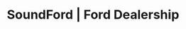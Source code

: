---
# head
title: ' SoundFord | Ford Dealership'
description: 'SoundFord Ford Dealership Web Site'

# site
social: {
  facebookUrl: 'https://www.facebook.com/someurl',
  twitterUrl: 'https://www.twitter.com/someUrl',
  youtubeUrl: 'https://www.youtube.com/someUrl',
  instagramUrl: 'https://www.instagram.com/someUrl',
  linkedInUrl: 'https://www.linkedIn.com/someUrl',
}

# disclaimer
disclaimer: {
  logo: './imag/logo-footer.svg',
  madeBy: 'Automotive dealer website by 3-2-1 Ignition',
  copyright: '2018-2019  3-2-1 Ignition, LCC'
}

# footer
footer: {
  address: '92 35 Granville St,Fairfield, CT 06824',
  phone: '839-123-111',
  email: 'info@dealership.com',
  menuItems: [
    { text: 'Home', url: '#' },
    { text: 'Find a car', url: '#' },
    { text: 'Get pre-approval', url: '#' },
    { text: 'Sell your car', url: '#' },
    { text: 'Services', url: '#' },
    { text: 'Terms &amp; conditions', url: '#' },
  ],
}

# header
header: {
  #assets
  logoUrl: './imag/logo-sound.png',
  brandUrl: '/imag/logo_ford.svg',
  # mobile buttons
  mobileButtons: [
    { text: 'SALES', url: '#' },
    { text: 'SERVICES', url: '#' },
    { text: 'DIRECTION', url: '#' },
  ],
  #slides
  slides: [
    {
      img: './imag/marqueebg-1.png',
      text: {
        leftText: 'Live in Washington? Get a car loan',
        rightText: 'No matter your credit history',
        listItems: [
          { text: 'Bankruptcy', url: '#!' },
          { text: 'Divorce', url: '#!' },
          { text: 'Military', url: '#!' },
          { text: 'No credit', url: '#!' },
          { text: 'Slow pay', url: '#!' },
          { text: 'Repo', url: '#!' },
          { text: 'New in town', url: '#!' },
        ],
      },
      button: {
        url: '/pre-approved',
        text: 'Get pre-approved'
      }
    },
    {
      img: '/imag/carro.jpg',
      title: 'NO sales people',
      subtitle: 'A true 21st century buying experience.'
    },
    {
      img: '/imag/imag-drive.jpg',
      title: {
        afterText: 'Volume',
        shieldText: '#1',
        beforeText: 'Dealer'
      },
      subtitle: 'in Washington for the last 42 years!'
    }
  ],
  # top-bar
  address: '101 SW Grady Way, Renton, WA 98057',
  phone: '839-123-111',
  schedule: 'Open today! 8:00 AM - 6:00 PM',
  # menu items
  menuItems: [
    { text: 'Find your next car', url: '#!', subItems: [
        { text: 'All inventory', url: '/search'},
        { text: 'All new', url: '#', subItems: [
            { text: 'All inventory', url: '#'},
            { text: 'By body type', url: '/bodytype-search'},
        ]},
        { text: 'All Pre-owned', url: '#', subItems: [
          { text: 'All inventory', url: '#'},
          { text: 'By body type', url: '/bodytype-search'},
          { text: 'Under $15,000', url: '#'},
        ]},
        { text: 'Commercial', url: '#'},
    ]},
    { text: 'Finance your car', url: '#', subItems: [
      { text: 'Get pre-approved', url: '/pre-approved'},
      { text: 'Car loan calculator', url: '/calculator'},
    ]},
    { text: 'Sell your car', url: '#', subItems: [
      { text: 'We''ll buy your car', url: '/prepare'},
      { text: 'Get trade-in value', url: '/tradesell'},
    ]},
    { text: 'Service your car', url: '/service-your-car'},
  ],
  # search input
  searchPlaceholder: 'Find your next car',
}

# search form
searchForm: {
  tabOneText: 'Find new and pre-owned cars',
  tabOneIcon: './imag/icon-car.svg',
  tabTwoText: 'Service your car',
  tabTwoIcon: './imag/icon-no-card-white.svg',
  searchTypeOne: 'Pre-Owned',
  searchTypeTwo: 'New',
  mainButtonText: 'FIND YOUR NEXT CAR',
  secondaryButtonText: 'Advanced Search',
  priceSliderMinText: '$3K',
  priceSliderMin: 3000,
  priceSliderMaxText: '$50K',
  priceSliderMax: 50000,
}

# ads
ads: {
  defaultTheme: {
    adOne: {
      textOne: 'NEW 2018 ECOSPORT',
      textTwo: 'In stock now',
      buttonText: 'CHOOSE YOURS',
    },
    adTwo: {
      textOne: 'BLACK FRIDAY',
      textTwo: 'All month long',
      textThree: '20',
      textFour: '%',
      textFive: 'OF MSRP',
      textSix: 'CASH BACK*',
      textSeven: '* On selected vehicles during November 2018',
      buttonText: 'FIND OUT MORE',
    },
    adThree: {
      textOne: 'REFER',
      textTwo: 'A',
      textThree: 'FRIEND',
      textFour: 'and receive',
      textFive: '$200 CASH',
      buttonText: 'FIND OUT HOW'
    }
  },
  v2Theme: {
    adOne: {
      textOne: 'NEW',
      textTwo: '2019 TAURUS',
      textThree: 'In stock and on sale',
      buttonText: 'Choose yours',
    },
    adTwo: {
      textOne: 'BLACK FRIDAY',
      textTwo: 'All month long',
      textThree: '20',
      textFour: '%',
      textFive: 'OF MSRP',
      textSix: 'CASH BACK*',
      textSeven: '* On selected vehicles during November 2018',
      buttonText: 'Find out more',
    },
    adThree: {
      iconName: './imag/coins-icon.png',
      textOne: 'REFER',
      textTwo: 'A',
      textThree: 'FRIEND',
      textFour: 'and receive',
      textFive: '$200 CASH',
      buttonText: 'Find out how'
    }
  }
}

# big-boxes
bigBoxes: {
  defaultTheme: {
    imageOne: './imag/ico_keys.svg',
    textOne: 'How much is your car worth on a trade in?',
    imageTwo: './imag/icon-blue.svg',
    textTwoPointOne: 'Find out what your car payments will be.',
    textTwoPointTwo: 'Get pre-approved.',
  }
}

# latest-reviews
latestReviews: {
  title: 'Our Latest Reviews'
}

# our-services
ourServices: {
  title: 'Our Services',
  subTitle: 'Lorem ipsum dolor sit amet, consectetur adipiscing elit. Suspendisse ullamcoorpe eleifend tortor, et efficitur lectus condimentum ac.',
  services: [
    {
      image: './imag/imag-people.jpg',
      title: 'Financing for Everyone',
      description: 'Lorem ipsum dolor sit amet, consectetur adipiscing elit. Suspendisse ullamcoorpe eleifend tortor, et efficitur lectus condimentum ac.',
      buttonText: 'Get approved',
    },
    {
      image: './imag/imag-drive.jpg',
      title: 'Car Repair',
      description: 'Lorem ipsum dolor sit amet, consectetur adipiscing elit. Suspendisse ullamcoorpe eleifend tortor, et efficitur lectus condimentum ac.',
      buttonText: 'Get started',
    },
    {
      image: './imag/imag-mane.jpg',
      title: 'The best price for your car',
      description: 'Some quick example text to build on the card title and make up the bulk of the cards content.',
      buttonText: 'Sell your car',
    },
  ]
}

# why-us
whyUs: {
  title: 'Why Choose Us:',
  reasons: [
    { title: '20+', description: 'years experience' },
    { title: '2,500+', description: 'cars for sale' },
    { title: '7,500+', description: 'customers' },
    { title: '24/7', description: 'customer service' },
  ]
}
# testimonies
testimonies: {
  title: 'What our customers say',
  testimonies: [
    {
      title: 'Awesome customer service! 1',
      description: 'My family and have purchased 4 different vehicles with Sound Ford. Every experience has been stress free and easy. I recently purchased a F150 and couldnt be happier with the experience. I highly recommend Sound Ford and their team!',
      author: 'GREGORY from RENTON, WA',
      stars: 1,
    },
    {
      title: 'Great buying experience 2',
      description: 'Buying a car at Sound Ford was a great experience it was a breeze to get through the process, the staff was friendly and very helpful! Bought an Explorer! Love Love the Car! Thank you so much!',
      author: 'CHRISTINA from AUBURN, WA',
      stars: 2,
    },
    {
      title: 'Awesome customer service! 2',
      description: 'My family and have purchased 4 different vehicles with Sound Ford. Every experience has been stress free and easy. I recently purchased a F150 and couldnt be happier with the experience. I highly recommend Sound Ford and their team!',
      author: 'GREGORY from RENTON, WA',
      stars: 3,
    },
    {
      title: 'Great buying experience 3',
      description: 'Buying a car at Sound Ford was a great experience it was a breeze to get through the process, the staff was friendly and very helpful! Bought an Explorer! Love Love the Car! Thank you so much!',
      author: 'CHRISTINA from AUBURN, WA',
      stars: 4,
    },
    {
      title: 'Awesome customer service! 3',
      description: 'My family and have purchased 4 different vehicles with Sound Ford. Every experience has been stress free and easy. I recently purchased a F150 and couldnt be happier with the experience. I highly recommend Sound Ford and their team!',
      author: 'GREGORY from RENTON, WA',
      stars: 5,
    },
  ]
}
# popular-cars
popularCars: {
  title: 'Popular Cars',
  cars: [
    {
      image: './imag/car-1.jpg',
      price: '$22,400',
      type: 'PRE OWNED',
      name: '2018 Chevrolet Tahoe LT',
      miles: '58,369 miles',
      monthlyEstimate: 'Finance: $439 est/month',
      buttonText: 'SHOW MORE'
    },
    {
      image: './imag/car-2.jpg',
      price: '$24,100',
      type: 'PRE OWNED',
      name: '2018 Chevrolet Tahoe LT',
      miles: '58,369 miles',
      monthlyEstimate: 'Finance: $439 est/month',
      buttonText: 'SHOW MORE'
    },
    {
      image: './imag/car-3.jpg',
      price: '$24,100',
      type: 'PRE OWNED',
      name: '2018 Chevrolet Tahoe LT',
      miles: '58,369 miles',
      monthlyEstimate: 'Finance: $439 est/month',
      buttonText: 'SHOW MORE'
    },
    {
      image: './imag/car-4.jpg',
      price: '$34,100',
      type: 'PRE OWNED',
      name: '2018 Chevrolet Tahoe LT',
      miles: '58,369 miles',
      monthlyEstimate: 'Finance: $439 est/month',
      buttonText: 'SHOW MORE'
    }
  ]
}
# get-in-touch
getInTouch: {
  title: 'Get in touch',
  address: '92 35 Grandville St, Fairfield, CT 06824',
  phone: '839-123-111',
  email: 'service@dealership.com',
  servicesPhone: '839-123-111',
  servicesEmail: 'service@dealership.com',
  openingWeekDays: '10:00 - 22:00',
  openingSaturdays: '09:00 - 23:00',
  openingSundays: '10:00 - 22:00'
}

# footer contact
footerContact: {
  rowOne: {
    title: 'Links',
    elements: [
      {
        name: 'Home',
        link: '#'
      },
      {
        name: 'Sell your car',
        link: '#'
      },
      {
        name: 'Find a car',
        link: '#'
      },
      {
        name: 'Services',
        link: '#'
      },
      {
        name: 'Get pre-approval',
        link: '#'
      },
      {
        name: 'Terms & Conditions',
        link: '#'
      }
    ]
  },
  rowTwo: {
    title: 'Contacts',
    phone: '839-923-111',
    email: 'info@dealership.com',
    location: '92 35 Grandville St, Fairfield, CT 06824',
  },
  rowThree: {
    title: 'Stay Updated',
    inputPlaceholder: 'Your email address',
  }
}

# finance your car modal
financeYourCar: {
  image: './imag/finance.png',
}

#gift card modal
giftCardModal: {
  image: './imag/card.svg',
  closeIcon: './imag/close.svg',
  giftCardImg: './imag/gift-card.png',
}

#modal
modals: {
  arrow: 'imag/arrow.svg',
}


---
